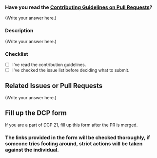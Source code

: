 <!--
Thank you for sending the PR! We appreciate you spending the time to work on these changes.

Help us understand your motivation by explaining why you decided to make this change.

Happy Contributing!

-->

### Have you read the [Contributing Guidelines on Pull Requests](https://github.com/smv1999/CompetitiveProgrammingQuestionBank/blob/master/CONTRIBUTING.md)?

(Write your answer here.)

### Description

(Write your answer here.)

### Checklist

- [ ] I've read the contribution guidelines.
- [ ] I've checked the issue list before deciding what to submit.

## Related Issues or Pull Requests

(Write your answer here.)

## Fill up the DCP form 

If you are a part of DCP 21, fill up this [form](https://docs.google.com/forms/d/e/1FAIpQLSeRAJnHE4eAa_W0IUeNZgheiy5POX3I3tQB7DtFsiB13D5w2g/viewform) after the PR is merged.


### The links provided in the form will be checked thoroughly, if someone tries fooling around, strict actions will be taken against the individual. 